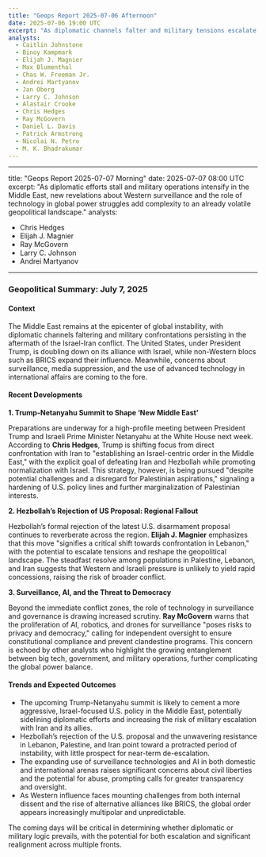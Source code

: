 ```yaml
---
title: "Geops Report 2025-07-06 Afternoon"
date: 2025-07-06 19:00 UTC
excerpt: "As diplomatic channels falter and military tensions escalate in the Middle East, the upcoming Trump-Netanyahu summit promises to redefine regional dynamics with an aggressive, Israel-centric U.S. policy, while revelations about Western surveillance and the pervasive role of technology in global power struggles add layers of complexity to an already volatile geopolitical landscape."
analysts:
  - Caitlin Johnstone
  - Binoy Kampmark
  - Elijah J. Magnier
  - Max Blumenthal
  - Chas W. Freeman Jr.
  - Andrei Martyanov
  - Jan Oberg
  - Larry C. Johnson
  - Alastair Crooke
  - Chris Hedges
  - Ray McGovern
  - Daniel L. Davis
  - Patrick Armstrong
  - Nicolai N. Petro
  - M. K. Bhadrakumar
---
```


---
title: "Geops Report 2025-07-07 Morning"
date: 2025-07-07 08:00 UTC
excerpt: "As diplomatic efforts stall and military operations intensify in the Middle East, new revelations about Western surveillance and the role of technology in global power struggles add complexity to an already volatile geopolitical landscape."
analysts:
  - Chris Hedges
  - Elijah J. Magnier
  - Ray McGovern
  - Larry C. Johnson
  - Andrei Martyanov

---

### Geopolitical Summary: July 7, 2025

#### Context

The Middle East remains at the epicenter of global instability, with diplomatic channels faltering and military confrontations persisting in the aftermath of the Israel-Iran conflict. The United States, under President Trump, is doubling down on its alliance with Israel, while non-Western blocs such as BRICS expand their influence. Meanwhile, concerns about surveillance, media suppression, and the use of advanced technology in international affairs are coming to the fore.

#### Recent Developments

**1. Trump-Netanyahu Summit to Shape ‘New Middle East’**

Preparations are underway for a high-profile meeting between President Trump and Israeli Prime Minister Netanyahu at the White House next week. According to **Chris Hedges**, Trump is shifting focus from direct confrontation with Iran to "establishing an Israel-centric order in the Middle East," with the explicit goal of defeating Iran and Hezbollah while promoting normalization with Israel. This strategy, however, is being pursued "despite potential challenges and a disregard for Palestinian aspirations," signaling a hardening of U.S. policy lines and further marginalization of Palestinian interests.

**2. Hezbollah’s Rejection of US Proposal: Regional Fallout**

Hezbollah’s formal rejection of the latest U.S. disarmament proposal continues to reverberate across the region. **Elijah J. Magnier** emphasizes that this move "signifies a critical shift towards confrontation in Lebanon," with the potential to escalate tensions and reshape the geopolitical landscape. The steadfast resolve among populations in Palestine, Lebanon, and Iran suggests that Western and Israeli pressure is unlikely to yield rapid concessions, raising the risk of broader conflict.

**3. Surveillance, AI, and the Threat to Democracy**

Beyond the immediate conflict zones, the role of technology in surveillance and governance is drawing increased scrutiny. **Ray McGovern** warns that the proliferation of AI, robotics, and drones for surveillance "poses risks to privacy and democracy," calling for independent oversight to ensure constitutional compliance and prevent clandestine programs. This concern is echoed by other analysts who highlight the growing entanglement between big tech, government, and military operations, further complicating the global power balance.

#### Trends and Expected Outcomes

- The upcoming Trump-Netanyahu summit is likely to cement a more aggressive, Israel-focused U.S. policy in the Middle East, potentially sidelining diplomatic efforts and increasing the risk of military escalation with Iran and its allies.
- Hezbollah’s rejection of the U.S. proposal and the unwavering resistance in Lebanon, Palestine, and Iran point toward a protracted period of instability, with little prospect for near-term de-escalation.
- The expanding use of surveillance technologies and AI in both domestic and international arenas raises significant concerns about civil liberties and the potential for abuse, prompting calls for greater transparency and oversight.
- As Western influence faces mounting challenges from both internal dissent and the rise of alternative alliances like BRICS, the global order appears increasingly multipolar and unpredictable.

The coming days will be critical in determining whether diplomatic or military logic prevails, with the potential for both escalation and significant realignment across multiple fronts.
